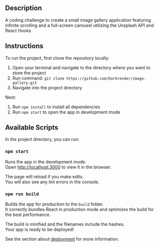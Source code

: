 ## Description
A coding challenge to create a small image gallery application featuring infinite scrolling and a full-screen carousel utilizing the Unsplash API and React Hooks

## Instructions

To run the project, first clone the repository locally:
1. Open your terminal and navigate to the directory where you want to store the project
2. Run command: `git clone https://github.com/Darkrender/image-gallery.git`
3. Navigate into the project directory

Next:
1. Run `npm install` to install all dependencies
2. Run `npm start` to open the app in development mode

## Available Scripts

In the project directory, you can run:

### `npm start`

Runs the app in the development mode.<br />
Open [http://localhost:3000](http://localhost:3000) to view it in the browser.

The page will reload if you make edits.<br />
You will also see any lint errors in the console.

### `npm run build`

Builds the app for production to the `build` folder.<br />
It correctly bundles React in production mode and optimizes the build for the best performance.

The build is minified and the filenames include the hashes.<br />
Your app is ready to be deployed!

See the section about [deployment](https://facebook.github.io/create-react-app/docs/deployment) for more information.

